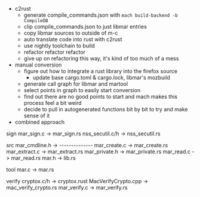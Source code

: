 - c2rust
  - generate compile_commands.json with `mach build-backend -b CompileDB`
  - clip compile_commands.json to just libmar entries
  - copy libmar sources to outside of m-c
  - auto translate code into rust with c2rust
  - use nightly toolchain to build
  - refactor refactor refactor
  - give up on refactoring this way, it's kind of too much of a mess
- manual conversion
  - figure out how to integrate a rust library into the firefox source
    - update base cargo.toml & cargo.lock, libmar's mozbuild
  - generate call graph for libmar and martool
  - select points in graph to easily start conversion
  - find out there are no good points to start and mach makes this process feel a bit weird
  - decide to pull in autogenerated functions bit by bit to try and make sense of it
- combined approach

sign
  mar_sign.c            ->      mar_sign.rs
  nss_secutil.c/h       ->      nss_secutil.rs

src
  mar_cmdline.h         ->      --------------
  mar_create.c          ->      mar_create.rs
  mar_extract.c         ->      mar_extract.rs
  mar_private.h         ->      mar_private.rs
  mar_read.c            ->      mar_read.rs
  mar.h                 ->      lib.rs

tool
  mar.c                 ->      mar.rs

verify
  cryptox.c/h           ->      cryptox.rust
  MacVerifyCrypto.cpp   ->      mac_verify_crypto.rs
  mar_verify.c          ->      mar_verify.rs

